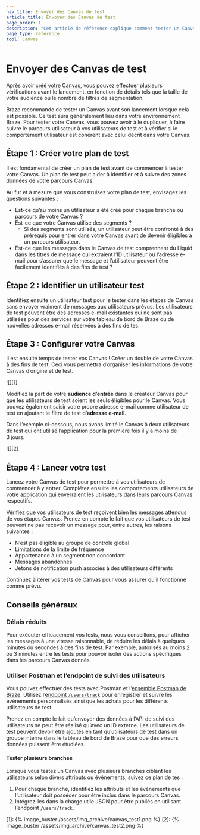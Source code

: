 ```yaml
---
nav_title: Envoyer des Canvas de test
article_title: Envoyer des Canvas de test
page_order: 1
description: "Cet article de référence explique comment tester un Canvas avant son lancement."
page_type: reference
tool: Canvas
---
```


# Envoyer des Canvas de test

Après avoir [créé votre Canvas]({{site.baseurl}}/user_guide/engagement_tools/canvas/create_a_canvas/create_a_canvas/), vous pouvez effectuer plusieurs vérifications avant le lancement, en fonction de détails tels que la taille de votre audience ou le nombre de filtres de segmentation.

Braze recommande de tester un Canvas avant son lancement lorsque cela est possible. Ce test aura généralement lieu dans votre environnement Braze. Pour tester votre Canvas, vous pouvez avoir à le dupliquer, à faire suivre le parcours utilisateur à vos utilisateurs de test et à vérifier si le comportement utilisateur est cohérent avec celui décrit dans votre Canvas.

## Étape 1 : Créer votre plan de test

Il est fondamental de créer un plan de test avant de commencer à tester votre Canvas. Un plan de test peut aider à identifier et à suivre des zones données de votre parcours Canvas.

Au fur et à mesure que vous construisez votre plan de test, envisagez les questions suivantes :
- Est-ce qu’au moins un utilisateur a été créé pour chaque branche ou parcours de votre Canvas ?
- Est-ce que votre Canvas utilise des segments ? 
	- Si des segments sont utilisés, un utilisateur peut être confronté à des prérequis pour entrer dans votre Canvas avant de devenir éligibles à un parcours utilisateur.
- Est-ce que les messages dans le Canvas de test comprennent du Liquid dans les titres de message qui extraient l’ID utilisateur ou l’adresse e-mail pour s’assurer que le message et l’utilisateur peuvent être facilement identifiés à des fins de test ?

## Étape 2 : Identifier un utilisateur test

Identifiez ensuite un utilisateur test pour le tester dans les étapes de Canvas sans envoyer vraiment de messages aux utilisateurs prévus. Les utilisateurs de test peuvent être des adresses e-mail existantes qui ne sont pas utilisées pour des services sur votre tableau de bord de Braze ou de nouvelles adresses e-mail réservées à des fins de tes. 

## Étape 3 : Configurer votre Canvas

Il est ensuite temps de tester vos Canvas ! Créer un double de votre Canvas à des fins de test. Ceci vous permettra d’organiser les informations de votre Canvas d’origine et de test. 

![][1]

Modifiez la part de votre **audience d’entrée** dans le créateur Canvas pour que les utilisateurs de test soient les seuls éligibles pour le Canvas. Vous pouvez également saisir votre propre adresse e-mail comme utilisateur de test en ajoutant le filtre de test d’**adresse e-mail**. 

Dans l’exemple ci-dessous, nous avons limité le Canvas à deux utilisateurs de test qui ont utilisé l’application pour la première fois il y a moins de 3 jours.

![][2]

## Étape 4 : Lancer votre test

Lancez votre Canvas de test pour permettre à vos utilisateurs de commencer à y entrer. Complétez ensuite les comportements utilisateurs de votre application qui enverraient les utilisateurs dans leurs parcours Canvas respectifs. 

Vérifiez que vos utilisateurs de test reçoivent bien les messages attendus de vos étapes Canvas. Prenez en compte le fait que vos utilisateurs de test peuvent ne pas recevoir un message pour, entre autres, les raisons suivantes :

- N’est pas éligible au groupe de contrôle global
- Limitations de la limite de fréquence
- Appartenance à un segment non concordant
- Messages abandonnés
- Jetons de notification push associés à des utilisateurs différents

Continuez à itérer vos tests de Canvas pour vous assurer qu’il fonctionne comme prévu.

## Conseils généraux

### Délais réduits

Pour exécuter efficacement vos tests, nous vous conseillons, pour afficher les messages à une vitesse raisonnable, de réduire les délais à quelques minutes ou secondes à des fins de test. Par exemple, autorisés au moins 2 ou 3 minutes entre les tests pour pouvoir isoler des actions spécifiques dans les parcours Canvas donnés.

### Utiliser Postman et l’endpoint de suivi des utilisateurs

Vous pouvez effectuer des tests avec Postman et l’[ensemble Postman de Braze]({{site.baseurl}}/api/postman_collection/). Utilisez l’[endpoint `/users/track`]({{site.baseurl}}/api/endpoints/user_data/post_user_track/) pour enregistrer et suivre les événements personnalisés ainsi que les achats pour les différents utilisateurs de test.

Prenez en compte le fait qu’envoyer des données à l’API de suivi des utilisateurs ne peut être réalisé qu’avec un ID externe. Les utilisateurs de test peuvent devoir être ajoutés en tant qu’utilisateurs de test dans un groupe interne dans le tableau de bord de Braze pour que des erreurs données puissent être étudiées. 

#### Tester plusieurs branches

Lorsque vous testez un Canvas avec plusieurs branches ciblant les utilisateurs selon divers attributs ou événements, suivez ce plan de tes :

1. Pour chaque branche, identifiez les attributs et les événements que l’utilisateur doit posséder pour être inclus dans le parcours Canvas.
2. Intégrez-les dans la charge utile JSON pour être publiés en utilisant l’endpoint `/users/track`.

[1]: {% image_buster /assets/img_archive/canvas_test1.png %}
[2]: {% image_buster /assets/img_archive/canvas_test2.png %}